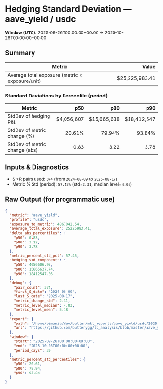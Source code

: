 # Hedging Standard Deviation — aave_yield / usdc

**Window (UTC):** 2025-09-26T00:00:00+00:00 → 2025-10-26T00:00:00+00:00  

## Summary

| Metric | Value |
|---|---:|
| Average total exposure (metric × exposure/unit) | $25,225,983.41 |

### Standard Deviations by Percentile (period)

| Metric | p50 | p80 | p90 |
|---|---:|---:|---:|
| StdDev of hedging P&L | $4,056,607 | $15,665,638 | $18,412,547 |
| StdDev of metric change (%) | 20.61% | 79.94% | 93.84% |
| StdDev of metric change (abs) | 0.83 | 3.22 | 3.78 |

## Inputs & Diagnostics
- S→R pairs used: `374` (from `2024-08-09` to `2025-08-17`)
- Metric % Std (period): `57.45%` (std=`2.31`, median level=`4.03`)

## Raw Output (for programmatic use)
```json
{
  "metric": "aave_yield",
  "profile": "usdc",
  "exposure_to_metric": 4867042.54,
  "average_total_exposure": 25225983.41,
  "delta_abs_percentiles": {
    "p50": 0.83,
    "p80": 3.22,
    "p90": 3.78
  },
  "metric_percent_std_pct": 57.45,
  "hedging_std_component": {
    "p50": 4056606.95,
    "p80": 15665637.74,
    "p90": 18412547.06
  },
  "debug": {
    "pair_count": 374,
    "first_S_date": "2024-08-09",
    "last_S_date": "2025-08-17",
    "metric_change_std": 2.31,
    "metric_level_median": 4.03,
    "metric_level_mean": 5.18
  },
  "report": {
    "path": "/home/pimania/dev/butter/mkt_reports/aave_yield/usdc/2025-09-26-to-2025-10-26/hedge_std.md",
    "url": "https://github.com/butterygg/lp_analysis/blob/master/aave_yield/usdc/2025-09-26-to-2025-10-26/hedge_std.md"
  },
  "window": {
    "start": "2025-09-26T00:00:00+00:00",
    "end": "2025-10-26T00:00:00+00:00",
    "period_days": 30
  },
  "metric_percent_std_percentiles": {
    "p50": 20.61,
    "p80": 79.94,
    "p90": 93.84
  }
}
```
